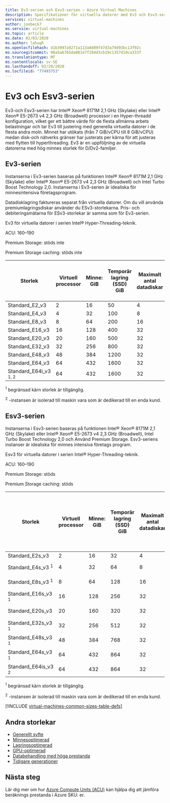 ```yaml
---
title: Ev3-serien och Esv3-serien – Azure Virtual Machines
description: Specifikationer för virtuella datorer med Ev3 och Esv3-serien.
services: virtual-machines
author: jonbeck7
ms.service: virtual-machines
ms.topic: article
ms.date: 02/03/2020
ms.author: lahugh
ms.openlocfilehash: 41b3997a9271a113a8d89f47d3a79d93bc13f92c
ms.sourcegitcommit: 98a5a6765da081e7f294d3cb19c1357d10ca333f
ms.translationtype: MT
ms.contentlocale: sv-SE
ms.lasthandoff: 02/20/2020
ms.locfileid: "77493753"
---
```

# <a name="ev3-and-esv3-series"></a>Ev3 och Esv3-serien

Ev3-och Esv3-serien har Intel® Xeon® 8171M 2,1 GHz (Skylake) eller Intel® Xeon® E5-2673 v4 2,3 GHz (Broadwell) processor i en Hyper-threadd konfiguration, vilket ger ett bättre värde för de flesta allmänna arbets belastningar och tar Ev3 till justering med generella virtuella datorer i de flesta andra moln.  Minnet har utökats (från 7 GiB/vCPU till 8 GiB/vCPU) medan disk-och nätverks gränser har justerats per kärna för att justeras med flytten till hyperthreading. Ev3 är en uppföljning av de virtuella datorerna med hög minnes storlek för D/Dv2-familjer.

## <a name="ev3-series"></a>Ev3-serien

Instanserna i Ev3-serien baseras på funktionen Intel® Xeon® 8171M 2,1 GHz (Skylake) eller Intel® Xeon® E5-2673 v4 2,3 GHz (Broadwell) och Intel Turbo Boost Technology 2,0. Instanserna i Ev3-serien är idealiska för minnesintensiva företagsprogram.

Datadisklagring faktureras separat från virtuella datorer. Om du vill använda premiumlagringsdiskar använder du ESv3-storlekarna. Pris- och debiteringsmätarna för ESv3-storlekar är samma som för Ev3-serien.

Ev3 för virtuella datorer i serien Intel® Hyper-Threading-teknik.

ACU: 160–190

Premium Storage: stöds inte

Premium Storage caching: stöds inte

| Storlek | Virtuell processor | Minne: GiB | Temporär lagring (SSD) GiB | Maximalt antal datadiskar | Maximalt genomflöde för temporär lagring: IOPS / Mbit/s för läsning / M/bit/s för skrivning | Maximalt antal nätverkskort/nätverksbandbredd |
|---|---|---|---|---|---|---|
| Standard_E2_v3  | 2  | 16  | 50   | 4  | 3 000/46/23     | 2/1000  |
| Standard_E4_v3  | 4  | 32  | 100  | 8  | 6 000/93/46     | 2/2000  |
| Standard_E8_v3  | 8  | 64  | 200  | 16 | 12 000/187/93   | 4/4000  |
| Standard_E16_v3 | 16 | 128 | 400  | 32 | 24 000/375/187  | 8/8000  |
| Standard_E20_v3 | 20 | 160 | 500  | 32 | 30000/469/234  | 8/10000 |
| Standard_E32_v3 | 32 | 256 | 800  | 32 | 48 000/750/375  | 8/16000 |
| Standard_E48_v3 | 48 | 384 | 1200 | 32 | 96 000/1 000/500 | 8/24000 |
| Standard_E64_v3 | 64 | 432 | 1600 | 32 | 96 000/1 000/500 | 8/30000 |
| Standard_E64i_v3 <sup>1, 2</sup> | 64 | 432 | 1600 | 32 | 96 000/1 000/500 | 8/30000 |

<sup>1</sup> begränsad kärn storlek är tillgänglig.

<sup>2</sup> -instansen är isolerad till maskin vara som är dedikerad till en enda kund.

## <a name="esv3-series"></a>Esv3-serien

Instanserna i Esv3-serien baseras på funktionen Intel® Xeon® 8171M 2,1 GHz (Skylake) eller Intel® Xeon® E5-2673 v4 2,3 GHz (Broadwell), Intel Turbo Boost Technology 2,0 och Använd Premium Storage. Esv3-seriens instanser är idealiska för minnes intensiva företags program.

Esv3 för virtuella datorer i serien Intel® Hyper-Threading-teknik.

ACU: 160–190

Premium Storage: stöds

Premium Storage caching: stöds

| Storlek | Virtuell processor | Minne: GiB | Temporär lagring (SSD) GiB | Maximalt antal datadiskar | Högsta cachelagrade data flöde för cache och temporär lagring: IOPS/Mbit/s (cachestorlek i GiB) | Maximalt antal cachelagrade diskar: IOPS/MBps | Högsta antal nätverkskort/förväntad nätverks bandbredd (Mbit/s) |
|---|---|---|---|---|---|---|---|
| Standard_E2s_v3 | 2 | 16 | 32 | 4 | 4000/32 (50) | 3200/48 | 2/1000 |
| Standard_E4s_v3 <sup>1</sup>  | 4  | 32  | 64  | 8  | 8000/64 (100)   | 6400/96   | 2/2000 |
| Standard_E8s_v3 <sup>1</sup>  | 8  | 64  | 128 | 16 | 16000/128 (200) | 12800/192 | 4/4000 |
| Standard_E16s_v3 <sup>1</sup> | 16 | 128 | 256 | 32 | 32000/256 (400) | 25600/384 | 8/8000 |
| Standard_E20s_v3 | 20 | 160 | 320 | 32 | 40000/320 (400) | 32000/480 | 8/10000 |
| Standard_E32s_v3 <sup>1</sup>  | 32 | 256 | 512 | 32 | 64000/512 (800)    | 51200/768  | 8/16000 |
| Standard_E48s_v3 <sup>1</sup>  | 48 | 384 | 768 | 32 | 96000/768 (1200)   | 76800/1152 | 8/24000 |
| Standard_E64s_v3 <sup>1</sup>  | 64 | 432 | 864 | 32 | 128000/1024 (1600) | 80000/1200 | 8/30000 |
| Standard_E64is_v3 <sup>2</sup> | 64 | 432 | 864 | 32 | 128000/1024 (1600) | 80000/1200 | 8/30000 |

<sup>1</sup> begränsad kärn storlek är tillgänglig.

<sup>2</sup> -instansen är isolerad till maskin vara som är dedikerad till en enda kund.

[!INCLUDE [virtual-machines-common-sizes-table-defs](../../includes/virtual-machines-common-sizes-table-defs.md)]

## <a name="other-sizes"></a>Andra storlekar

- [Generellt syfte](sizes-general.md)
- [Minnesoptimerad](sizes-memory.md)
- [Lagringsoptimerad](sizes-storage.md)
- [GPU-optimerad](sizes-gpu.md)
- [Databehandling med höga prestanda](sizes-hpc.md)
- [Tidigare generationer](sizes-previous-gen.md)

## <a name="next-steps"></a>Nästa steg

Lär dig mer om hur [Azure Compute Units (ACU)](acu.md) kan hjälpa dig att jämföra beräknings prestanda i Azure SKU: er.